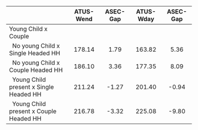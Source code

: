 
|                      |    ATUS-Wend |     ASEC-Gap |    ATUS-Wday |     ASEC-Gap |
| -------------------- | :----------: | :----------: | :----------: | :----------: |
| Young Child x Couple |              |              |              |              |
| &nbsp;&nbsp;No young Child x Single Headed HH |       178.14 |         1.79 |       163.82 |         5.36 |
| &nbsp;&nbsp;No young Child x Couple Headed HH |       186.10 |         3.36 |       177.35 |         8.09 |
| &nbsp;&nbsp;Young Child present x Single Headed HH |       211.24 |        -1.27 |       201.40 |        -0.94 |
| &nbsp;&nbsp;Young Child present x Couple Headed HH |       216.78 |        -3.32 |       225.08 |        -9.80 |

